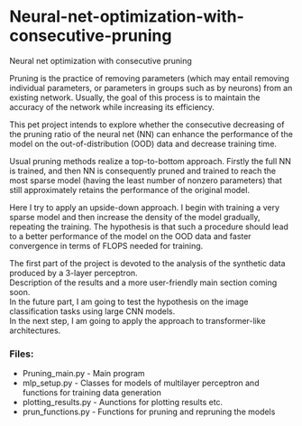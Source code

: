# Neural-net-optimization-with-consecutive-pruning
Neural net optimization with consecutive pruning

Pruning is the practice of removing parameters (which may entail removing individual parameters, or parameters in groups such as by neurons) from an existing network. Usually, the goal of this process is to maintain the accuracy of the network while increasing its efficiency.

This pet project intends to explore whether the consecutive decreasing of the pruning ratio of the neural net (NN) can enhance the performance of the model on the out-of-distribution (OOD) data and decrease training time. 

Usual pruning methods realize a top-to-bottom approach. Firstly the full NN is trained, and then NN is consequently pruned and trained to reach the most sparse model (having the least number of nonzero parameters) that still approximately retains the performance of the original model.

Here I try to apply an upside-down approach. I begin with training a very sparse model and then increase the density of the model gradually, repeating the training. The hypothesis is that such a procedure should lead to a better performance of the model on the OOD data and faster convergence in terms of FLOPS needed for training.

The first part of the project is devoted to the analysis of the synthetic data produced by a 3-layer perceptron. <br />
Description of the results and a more user-friendly main section coming soon. <br />
In the future part, I am going to test the hypothesis on the image classification tasks using large CNN models. <br />
In the next step, I am going to apply the approach to transformer-like architectures. <br />

### Files:

- Pruning_main.py - Main program
- mlp_setup.py - Сlasses for models of multilayer perceptron and functions for training data generation
- plotting_results.py - Аunctions for plotting results etc.
- prun_functions.py - Functions for pruning and repruning the models
